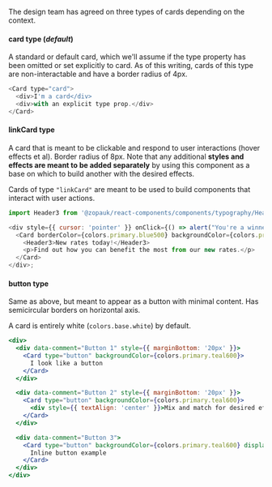 The design team has agreed on three types of cards depending on the context.

#### card type (_default_)

A standard or default card, which we'll assume if the type property has been omitted or set explicitly to card. As of this writing, cards of this type are non-interactable and have a border radius of 4px.

```js { "props": { "style": { "backgroundColor": "#141E64" } } }
<Card type="card">
  <div>I'm a card</div>
  <div>with an explicit type prop.</div>
</Card>
```

#### linkCard type

A card that is meant to be clickable and respond to user interactions (hover effects et al). Border radius of 8px. Note that any additional **styles and effects are meant to be added separately** by using this component as a base on which to build another with the desired effects.

Cards of type `"linkCard"` are meant to be used to build components that interact with user actions.

```js
import Header3 from '@zopauk/react-components/components/typography/Header3/Header3';

<div style={{ cursor: 'pointer' }} onClick={() => alert("You're a winner!")}>
  <Card borderColor={colors.primary.blue500} backgroundColor={colors.primary.teal600} type="linkCard">
    <Header3>New rates today!</Header3>
    <p>Find out how you can benefit the most from our new rates.</p>
  </Card>
</div>;
```

#### button type

Same as above, but meant to appear as a button with minimal content. Has semicircular borders on horizontal axis.

A card is entirely white (`colors.base.white`) by default.

```jsx
<div>
  <div data-comment="Button 1" style={{ marginBottom: '20px' }}>
    <Card type="button" backgroundColor={colors.primary.teal600}>
      I look like a button
    </Card>
  </div>

  <div data-comment="Button 2" style={{ marginBottom: '20px' }}>
    <Card type="button" backgroundColor={colors.primary.teal600}>
      <div style={{ textAlign: 'center' }}>Mix and match for desired effects</div>
    </Card>
  </div>

  <div data-comment="Button 3">
    <Card type="button" backgroundColor={colors.primary.teal600} display="inline-block">
      Inline button example
    </Card>
  </div>
</div>
```
